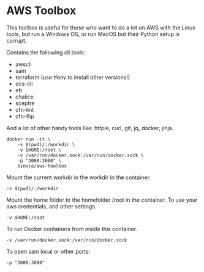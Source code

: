 # AWS Toolbox

This toolbox is useful for those who want to do a lot on AWS with the Linux tools, but run a Windows OS, or run MacOS but their Python setup is corrupt.

Contains the following cli tools:

* awscli
* sam
* terraform (use tfenv to install other versions!)
* ecs-cli
* eb
* chalice
* sceptre
* cfn-lint
* cfn-flip

And a lot of other handy tools like: httpie, curl, git, jq, docker, jinja.

```
docker run -it \
    -v $(pwd)/:/workdir \
    -v $HOME:/root \
    -v /var/run/docker.sock:/var/run/docker.sock \
    -p "3000:3000" \
    binxio/aws-toolbox
```

Mount the current workdir in the workdir in the container.

```
-v $(pwd)/:/workdir
```

Mount the home folder to the homefolder /root in the container. To use your aws credentials, and other settings.

```
-v $HOME:/root
```

To run Docker containers from inside this container.

```
-v /var/run/docker.sock:/var/run/docker.sock
```

To open sam local or other ports:

```
-p "3000:3000"
```